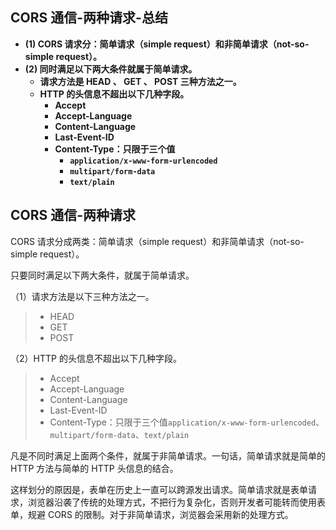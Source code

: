 ## CORS 通信-两种请求-总结

- **(1) CORS 请求分：简单请求（simple request）和非简单请求（not-so-simple request）。**
- **(2) 同时满足以下两大条件就属于简单请求。**
  - **请求方法是 HEAD 、 GET 、 POST 三种方法之一。**
  - **HTTP 的头信息不超出以下几种字段。**
    - **Accept**
    - **Accept-Language**
    - **Content-Language**
    - **Last-Event-ID**
    - **Content-Type：只限于三个值**
      - **`application/x-www-form-urlencoded`**
      - **`multipart/form-data`**
      - **`text/plain`**

## CORS 通信-两种请求

CORS 请求分成两类：简单请求（simple request）和非简单请求（not-so-simple request）。

只要同时满足以下两大条件，就属于简单请求。

（1）请求方法是以下三种方法之一。

> - HEAD
> - GET
> - POST

（2）HTTP 的头信息不超出以下几种字段。

> - Accept
> - Accept-Language
> - Content-Language
> - Last-Event-ID
> - Content-Type：只限于三个值`application/x-www-form-urlencoded`、`multipart/form-data`、`text/plain`

凡是不同时满足上面两个条件，就属于非简单请求。一句话，简单请求就是简单的 HTTP 方法与简单的 HTTP 头信息的结合。

这样划分的原因是，表单在历史上一直可以跨源发出请求。简单请求就是表单请求，浏览器沿袭了传统的处理方式，不把行为复杂化，否则开发者可能转而使用表单，规避 CORS 的限制。对于非简单请求，浏览器会采用新的处理方式。
